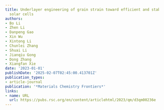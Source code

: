```yaml
---
title: Underlayer engineering of grain strain toward efficient and stable tin perovskite
  solar cells
authors:
- Bo Li
- Zhen Li
- Danpeng Gao
- Xin Wu
- Xintong Li
- Chunlei Zhang
- Shuai Li
- Jianqiu Gong
- Dong Zhang
- Xiangfan Xie
date: '2023-01-01'
publishDate: '2025-02-07T02:45:00.413701Z'
publication_types:
- article-journal
publication: '*Materials Chemistry Frontiers*'
links:
- name: URL
  url: https://pubs.rsc.org/en/content/articlehtml/2023/qm/d3qm00236e
---
```


